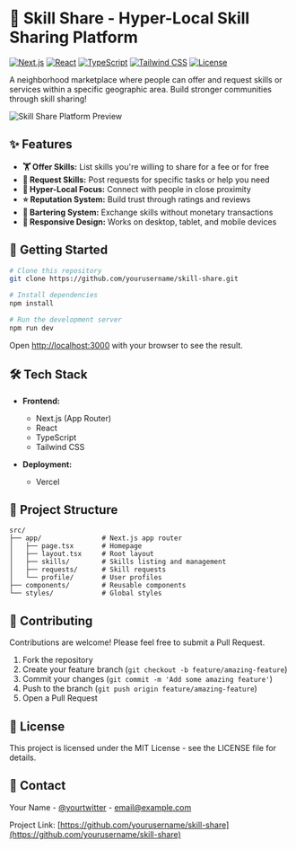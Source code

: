# 🔄 Skill Share - Hyper-Local Skill Sharing Platform

[![Next.js](https://img.shields.io/badge/Next.js-000000?style=for-the-badge&logo=next.js&logoColor=white)](https://nextjs.org/)
[![React](https://img.shields.io/badge/React-61DAFB?style=for-the-badge&logo=react&logoColor=black)](https://reactjs.org/)
[![TypeScript](https://img.shields.io/badge/TypeScript-3178C6?style=for-the-badge&logo=typescript&logoColor=white)](https://www.typescriptlang.org/)
[![Tailwind CSS](https://img.shields.io/badge/Tailwind_CSS-38B2AC?style=for-the-badge&logo=tailwind-css&logoColor=white)](https://tailwindcss.com/)
[![License](https://img.shields.io/badge/License-MIT-yellow.svg)](https://opensource.org/licenses/MIT)

A neighborhood marketplace where people can offer and request skills or services within a specific geographic area. Build stronger communities through skill sharing!

![Skill Share Platform Preview](https://via.placeholder.com/800x400?text=Skill+Share+Platform+Preview)

## ✨ Features

- **🏋️ Offer Skills:** List skills you're willing to share for a fee or for free
- **🙋 Request Skills:** Post requests for specific tasks or help you need
- **📍 Hyper-Local Focus:** Connect with people in close proximity
- **⭐ Reputation System:** Build trust through ratings and reviews
- **🔄 Bartering System:** Exchange skills without monetary transactions
- **📱 Responsive Design:** Works on desktop, tablet, and mobile devices

## 🚀 Getting Started

```bash
# Clone this repository
git clone https://github.com/yourusername/skill-share.git

# Install dependencies
npm install

# Run the development server
npm run dev
```

Open [http://localhost:3000](http://localhost:3000) with your browser to see the result.

## 🛠️ Tech Stack

- **Frontend:**
  - Next.js (App Router)
  - React
  - TypeScript
  - Tailwind CSS
  
- **Deployment:**
  - Vercel

## 📂 Project Structure

```
src/
├── app/               # Next.js app router
│   ├── page.tsx       # Homepage
│   ├── layout.tsx     # Root layout
│   ├── skills/        # Skills listing and management
│   ├── requests/      # Skill requests
│   └── profile/       # User profiles
├── components/        # Reusable components
└── styles/            # Global styles
```

## 🤝 Contributing

Contributions are welcome! Please feel free to submit a Pull Request.

1. Fork the repository
2. Create your feature branch (`git checkout -b feature/amazing-feature`)
3. Commit your changes (`git commit -m 'Add some amazing feature'`)
4. Push to the branch (`git push origin feature/amazing-feature`)
5. Open a Pull Request

## 📝 License

This project is licensed under the MIT License - see the LICENSE file for details.

## 📧 Contact

Your Name - [@yourtwitter](https://twitter.com/yourtwitter) - email@example.com

Project Link: [https://github.com/yourusername/skill-share](https://github.com/yourusername/skill-share) 